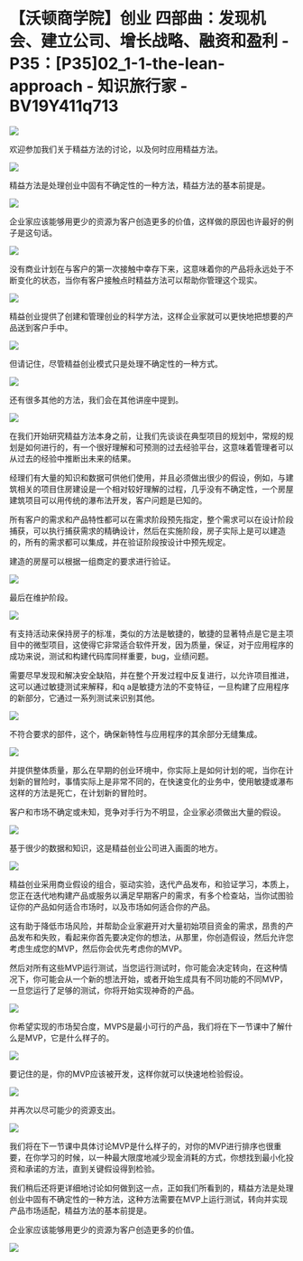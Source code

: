 # 【沃顿商学院】创业 四部曲：发现机会、建立公司、增长战略、融资和盈利 - P35：[P35]02_1-1-the-lean-approach - 知识旅行家 - BV19Y411q713

![](img/fe6ba0115623f4635285d81dd94228f6_0.png)

欢迎参加我们关于精益方法的讨论，以及何时应用精益方法。

![](img/fe6ba0115623f4635285d81dd94228f6_2.png)

精益方法是处理创业中固有不确定性的一种方法，精益方法的基本前提是。

![](img/fe6ba0115623f4635285d81dd94228f6_4.png)

企业家应该能够用更少的资源为客户创造更多的价值，这样做的原因也许最好的例子是这句话。

![](img/fe6ba0115623f4635285d81dd94228f6_6.png)

没有商业计划在与客户的第一次接触中幸存下来，这意味着你的产品将永远处于不断变化的状态，当你有客户接触点时精益方法可以帮助你管理这个现实。

![](img/fe6ba0115623f4635285d81dd94228f6_8.png)

精益创业提供了创建和管理创业的科学方法，这样企业家就可以更快地把想要的产品送到客户手中。

![](img/fe6ba0115623f4635285d81dd94228f6_10.png)

但请记住，尽管精益创业模式只是处理不确定性的一种方式。

![](img/fe6ba0115623f4635285d81dd94228f6_12.png)

还有很多其他的方法，我们会在其他讲座中提到。

![](img/fe6ba0115623f4635285d81dd94228f6_14.png)

在我们开始研究精益方法本身之前，让我们先谈谈在典型项目的规划中，常规的规划是如何进行的，有一个很好理解和可预测的过去经验平台，这意味着管理者可以从过去的经验中推断出未来的结果。

经理们有大量的知识和数据可供他们使用，并且必须做出很少的假设，例如，与建筑相关的项目住房建设是一个相对较好理解的过程，几乎没有不确定性，一个房屋建筑项目可以用传统的瀑布法开发，客户问题是已知的。

所有客户的需求和产品特性都可以在需求阶段预先指定，整个需求可以在设计阶段捕获，可以执行捕获需求的精确设计，然后在实施阶段，房子实际上是可以建造的，所有的需求都可以集成，并在验证阶段按设计中预先规定。

建造的房屋可以根据一组商定的要求进行验证。

![](img/fe6ba0115623f4635285d81dd94228f6_16.png)

最后在维护阶段。

![](img/fe6ba0115623f4635285d81dd94228f6_18.png)

有支持活动来保持房子的标准，类似的方法是敏捷的，敏捷的显著特点是它是主项目中的微型项目，这使得它非常适合软件开发，因为质量，保证，对于应用程序的成功来说，测试和构建代码库同样重要，bug，业绩问题。

需要尽早发现和解决安全缺陷，并在整个开发过程中反复进行，以允许项目推进，这可以通过敏捷测试来解释，和q a是敏捷方法的不变特征，一旦构建了应用程序的新部分，它通过一系列测试来识别其他。

![](img/fe6ba0115623f4635285d81dd94228f6_20.png)

不符合要求的部件，这个，确保新特性与应用程序的其余部分无缝集成。

![](img/fe6ba0115623f4635285d81dd94228f6_22.png)

并提供整体质量，那么在早期的创业环境中，你实际上是如何计划的呢，当你在计划新的冒险时，事情实际上是非常不同的，在快速变化的业务中，使用敏捷或瀑布这样的方法是死亡，在计划新的冒险时。

客户和市场不确定或未知，竞争对手行为不明显，企业家必须做出大量的假设。

![](img/fe6ba0115623f4635285d81dd94228f6_24.png)

基于很少的数据和知识，这是精益创业公司进入画面的地方。

![](img/fe6ba0115623f4635285d81dd94228f6_26.png)

精益创业采用商业假设的组合，驱动实验，迭代产品发布，和验证学习，本质上，您正在迭代地构建产品或服务以满足早期客户的需求，有多个检查站，当你试图验证你的产品如何适合市场时，以及市场如何适合你的产品。

这有助于降低市场风险，并帮助企业家避开对大量初始项目资金的需求，昂贵的产品发布和失败，看起来你首先要决定你的想法，从那里，你创造假设，然后允许您考虑生成您的MVP，然后你会优先考虑你的MVP。

然后对所有这些MVP运行测试，当您运行测试时，你可能会决定转向，在这种情况下，你可能会从一个新的想法开始，或者开始生成具有不同功能的不同MVP，一旦您运行了足够的测试，你将开始实现神奇的产品。

![](img/fe6ba0115623f4635285d81dd94228f6_28.png)

你希望实现的市场契合度，MVPS是最小可行的产品，我们将在下一节课中了解什么是MVP，它是什么样子的。

![](img/fe6ba0115623f4635285d81dd94228f6_30.png)

要记住的是，你的MVP应该被开发，这样你就可以快速地检验假设。

![](img/fe6ba0115623f4635285d81dd94228f6_32.png)

并再次以尽可能少的资源支出。

![](img/fe6ba0115623f4635285d81dd94228f6_34.png)

我们将在下一节课中具体讨论MVP是什么样子的，对你的MVP进行排序也很重要，在你学习的时候，以一种最大限度地减少现金消耗的方式，你想找到最小化投资和承诺的方法，直到关键假设得到检验。

我们稍后还将更详细地讨论如何做到这一点，正如我们所看到的，精益方法是处理创业中固有不确定性的一种方法，这种方法需要在MVP上运行测试，转向并实现产品市场适配，精益方法的基本前提是。

企业家应该能够用更少的资源为客户创造更多的价值。

![](img/fe6ba0115623f4635285d81dd94228f6_36.png)
